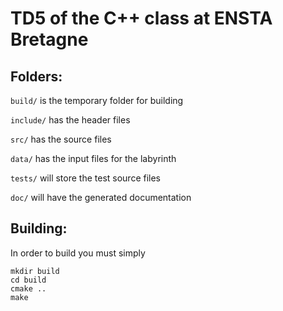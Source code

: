 # TD5 of the C++ class at ENSTA Bretagne

## Folders:
`build/` is the temporary folder for building

`include/` has the header files

`src/` has the source files

`data/` has the input files for the labyrinth

`tests/` will store the test source files

`doc/` will have the generated documentation

## Building:
In order to build you must simply

    mkdir build
    cd build
    cmake ..
    make
